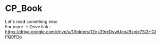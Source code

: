 # CP_Book
Let's read something new.    
For more -> Drive link : https://drive.google.com/drive/u/1/folders/1Zqs39reDvwUcqJBsoje7Si2HGlPQ9FDo
